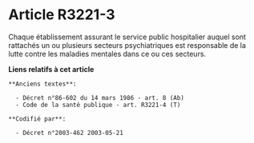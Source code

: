 # Article R3221-3

Chaque établissement assurant le service public hospitalier auquel sont rattachés un ou plusieurs secteurs psychiatriques est
responsable de la lutte contre les maladies mentales dans ce ou ces secteurs.

**Liens relatifs à cet article**

	**Anciens textes**:

	  - Décret n°86-602 du 14 mars 1986 - art. 8 (Ab)
	  - Code de la santé publique - art. R3221-4 (T)

	**Codifié par**:

	  - Décret n°2003-462 2003-05-21
